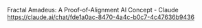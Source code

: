 Fractal Amadeus: A Proof-of-Alignment AI Concept - Claude
https://claude.ai/chat/fde1a0ac-8470-4a4c-b0c7-4c47636b9436
